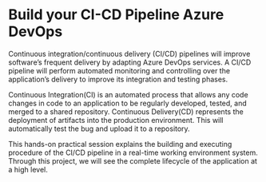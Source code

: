 # Build your CI-CD Pipeline Azure DevOps

Continuous integration/continuous delivery (CI/CD) pipelines will improve software’s frequent delivery by adapting Azure DevOps services. A CI/CD pipeline will perform automated monitoring and controlling over the application’s delivery to improve its integration and testing phases. 

Continuous Integration(CI) is an automated process that allows any code changes in code to an application to be regularly developed, tested, and merged to a shared repository. Continuous Delivery(CD) represents the deployment of artifacts into the production environment. This will automatically test the bug and upload it to a repository.

This hands-on practical session explains the building and executing procedure of the CI/CD pipeline in a real-time working environment system. Through this project, we will see the complete lifecycle of the application at a high level.
